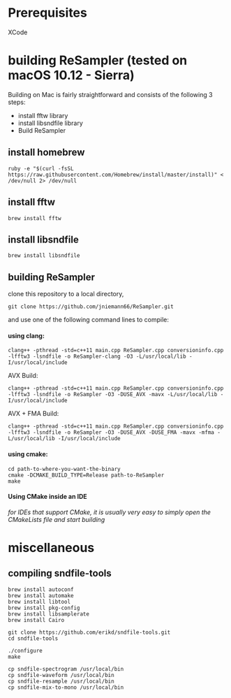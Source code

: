 # Prerequisites

XCode

# building ReSampler (tested on macOS 10.12 - Sierra)

Building on Mac is fairly straightforward and consists of the following 3 steps:

- install fftw library
- install libsndfile library
- Build ReSampler


## install homebrew

~~~
ruby -e "$(curl -fsSL https://raw.githubusercontent.com/Homebrew/install/master/install)" < /dev/null 2> /dev/null
~~~

## install fftw

~~~
brew install fftw
~~~

## install libsndfile

~~~
brew install libsndfile
~~~

## building ReSampler

clone this repository to a local directory, 

~~~
git clone https://github.com/jniemann66/ReSampler.git
~~~

and use one of the following command lines to compile:

#### using clang:
~~~
clang++ -pthread -std=c++11 main.cpp ReSampler.cpp conversioninfo.cpp -lfftw3 -lsndfile -o ReSampler-clang -O3 -L/usr/local/lib -I/usr/local/include
~~~

AVX Build:
~~~
clang++ -pthread -std=c++11 main.cpp ReSampler.cpp conversioninfo.cpp -lfftw3 -lsndfile -o ReSampler -O3 -DUSE_AVX -mavx -L/usr/local/lib -I/usr/local/include
~~~

AVX + FMA Build:
~~~
clang++ -pthread -std=c++11 main.cpp ReSampler.cpp conversioninfo.cpp -lfftw3 -lsndfile -o ReSampler -O3 -DUSE_AVX -DUSE_FMA -mavx -mfma -L/usr/local/lib -I/usr/local/include
~~~

#### using cmake:
~~~
cd path-to-where-you-want-the-binary
cmake -DCMAKE_BUILD_TYPE=Release path-to-ReSampler
make
~~~

#### Using CMake inside an IDE

*for IDEs that support CMake, it is usually very easy to simply open the CMakeLists file and start building*

# miscellaneous

## compiling sndfile-tools 

~~~
brew install autoconf
brew install automake
brew install libtool
brew install pkg-config
brew install libsamplerate
brew install Cairo

git clone https://github.com/erikd/sndfile-tools.git
cd sndfile-tools

./configure
make

cp sndfile-spectrogram /usr/local/bin
cp sndfile-waveform /usr/local/bin
cp sndfile-resample /usr/local/bin
cp sndfile-mix-to-mono /usr/local/bin
~~~
